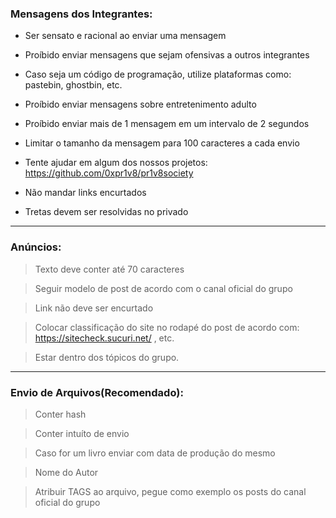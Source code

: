 ### Mensagens dos Integrantes:

  * Ser sensato e racional ao enviar uma mensagem

  * Proíbido enviar mensagens que sejam ofensivas a outros integrantes

  * Caso seja um código de programação, utilize plataformas como: pastebin, ghostbin, etc.

  * Proíbido enviar mensagens sobre entretenimento adulto

  * Proíbido enviar mais de 1 mensagem em um intervalo de 2 segundos

  * Limitar o tamanho da mensagem para 100 caracteres a cada envio

  * Tente ajudar em algum dos nossos projetos: https://github.com/0xpr1v8/pr1v8society

  * Não mandar links encurtados

  * Tretas devem ser resolvidas no privado

----

### Anúncios:

>Texto deve conter até 70 caracteres

>Seguir modelo de post de acordo com o canal oficial do grupo

>Link não deve ser encurtado

>Colocar classificação do site no rodapé do post de acordo com: https://sitecheck.sucuri.net/ , etc.

>Estar dentro dos tópicos do grupo.

----

### Envio de Arquivos(Recomendado):

>Conter hash

>Conter intuíto de envio

>Caso for um livro enviar com data de produção do mesmo

>Nome do Autor

>Atribuir TAGS ao arquivo, pegue como exemplo os posts do canal oficial do grupo
